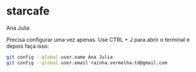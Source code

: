 # starcafe
Ana Julia


Precisa configurar uma vez apenas. Use CTRL + J para abrir o terminal e depois faça isso:

```bash
git config --global user.name Ana Julia
git config --global user.email rainha.vermelha.td@gmail.com
```
